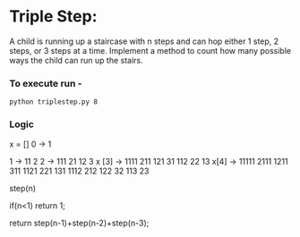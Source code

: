 # Triple Step: 

A child is running up a staircase with n steps and can hop either 1 step, 2 steps, or 3 steps at a time. Implement a method to count how many possible ways the child can run up the stairs.

### To execute run -

`python triplestep.py 8`


### Logic

x = []
0 -> 1


1 -> 11	2
2 -> 111	21 12 3
x [3] -> 1111 211 121 31 112 22 13
x[4] -> 11111 2111 1211 311 1121 221 131	1112 212 122 32		113 23


step(n)

if(n<1)
	return 1;

return step(n-1)+step(n-2)+step(n-3);